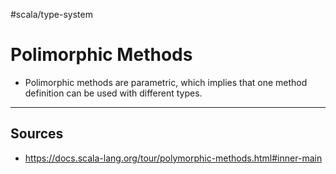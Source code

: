 #scala/type-system 

# Polimorphic Methods
* Polimorphic methods are parametric, which implies that one method definition can be used with different types.


<hr>

## Sources
* https://docs.scala-lang.org/tour/polymorphic-methods.html#inner-main